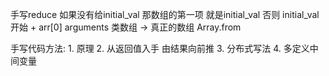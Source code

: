手写reduce
如果没有给initial_val 那数组的第一项 就是initial_val
否则 initial_val 开始 + arr[0]
arguments  类数组  ->  真正的数组  Array.from

手写代码方法:
    1. 原理
    2. 从返回值入手 由结果向前推
    3. 分布式写法
    4. 多定义中间变量